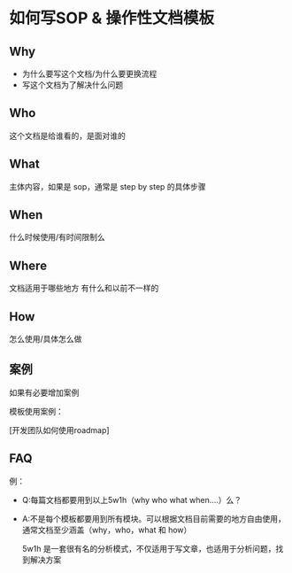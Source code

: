 # 如何写SOP & 操作性文档模板

## Why

* 为什么要写这个文档/为什么要更换流程
* 写这个文档为了解决什么问题

## Who

这个文档是给谁看的，是面对谁的

## What

主体内容，如果是 sop，通常是 step by step 的具体步骤

## When

什么时候使用/有时间限制么

## Where

文档适用于哪些地方 有什么和以前不一样的

## How

怎么使用/具体怎么做

## 案例

如果有必要增加案例

模板使用案例：

\[开发团队如何使用roadmap\]

## FAQ

例：

* Q:每篇文档都要用到以上5w1h（why who what when....）么？
* A:不是每个模板都要用到所有模块。可以根据文档目前需要的地方自由使用，通常文档至少涵盖（why，who，what 和 how）

  5w1h 是一套很有名的分析模式，不仅适用于写文章，也适用于分析问题，找到解决方案

